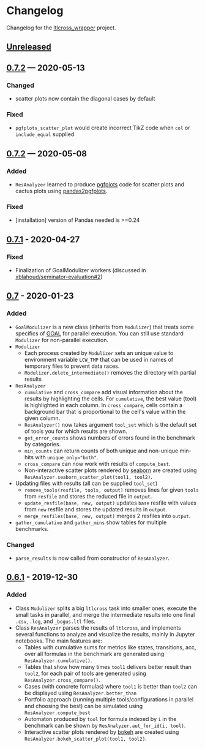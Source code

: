 # Changelog
Changelog for the [ltlcross_wrapper] project.

## [Unreleased]

## [0.7.2] — 2020-05-13
### Changed
 * scatter plots now contain the diagonal cases by default

### Fixed
 * `pgfplots_scatter_plot` would create incorrect TikZ code when `col` or
 `include_equal` supplied

## [0.7.2] — 2020-05-08
### Added
 * `ResAnalyzer` learned to produce [pgfplots] code for scatter plots and cactus
   plots using [pandas2pgfplots].

### Fixed
 * \[installation\] version of Pandas needed is >=0.24

## [0.7.1] - 2020-04-27
### Fixed
 * Finalization of GoalModulizer workers (discussed in [xblahoud/seminator-evaluation#2](xblahoud/seminator-evaluation#2))

## [0.7] - 2020-01-23
### Added
 * `GoalModulizer` is a new class (inherits from `Modulizer`) that treats some specifics
   of [GOAL](http://goal.im.ntu.edu.tw) for parallel execution. You can still use standard
   `Modulizer` for non-parallel execution.
 * `Modulizer`
    - Each process created by `Modulizer` sets an unique value to environment variable
        `LCW_TMP` that can be used in names of temporary files to prevent data races.
    - `Modulizer.delete_intermediate()` removes the directory with partial results
 * `ResAnalyzer`
    - `cumulative` and `cross_compare` add visual information about the results by
        highlighting the cells. For `cumulative`, the best value (tool) is highlighted
        in each column. In `cross_compare`, cells contain a background bar that is
        proportional to the cell's value within the given column.
    - `ResAnalyzer()` now takes argument `tool_set` which is the default set of tools you
        for which results are shown.
    - `get_error_counts` shows numbers of errors found in the benchmark by categories.
    - `min_counts` can return counts of both unique and non-unique min-hits with `unique_only="both"`.
    - `cross_compare` can now work with results of `compute_best`.
    - Non-interactive scatter plots rendered by [seaborn](https://seaborn.pydata.org) are
       created using `ResAnalyzer.seaborn_scatter_plot(tool1, tool2)`.
 * Updating files with results (all can be supplied `tool_set`)
    - `remove_tools(resfile, tools, output)` removes lines for given `tools` from `resfile`
        and stores the reduced file in `output`.
    - `update_resfile(base, new, output)` updates `base` resfile with values from `new`
        resfile and stores the updated results in `output`.
    - `merge_resfiles(base, new, output)` merges 2 resfiles into `output`.
 * `gather_cumulative` and `gather_mins` show tables for multiple benchmarks.

### Changed
 - `parse_results` is now called from constructor of `ResAnalyzer`.

## [0.6.1] - 2019-12-30
### Added
 - Class `Modulizer` splits a big `ltlcross` task into smaller ones, execute the small
    tasks in parallel, and merge the intermediate results into one final `.csv`, `.log`,
    and `_bogus.ltl` files.
 - Class `ResAnalyzer` parses the results of `ltlcross`, and implements several functions
    to analyze and visualize the results, mainly in Jupyter notebooks. 
    The main features are:
    * Tables with cumulative sums for metrics like states, transitions, acc, over all
        formulas in the benchmark are generated using `ResAnalyzer.cumulative()`.
    * Tables that show how many times `tool1` delivers better result than `tool2`, for
        each pair of tools are generated using `ResAnalyzer.cross_compare()`.
    * Cases (with concrete formulas) where `tool1` is better than `tool2` can be 
        displayed using `ResAnalyzer.better_than`
    * Portfolio approach (running multiple tools/configurations in parallel and choosing
        the best) can be simulated using `ResAnalyzer.compute_best`
    * Automaton produced by `tool` for formula indexed by `i` in the benchmark can be
        shown by `ResAnalyzer.aut_for_id(i, tool)`.
    * Interactive scatter plots rendered by [bokeh](https://bokeh.org/) are created using
        `ResAnalyzer.bokeh_scatter_plot(tool1, tool2)`.

[Unreleased]: https://github.com/xblahoud/ltlcross_wrapper/compare/v0.7.3...HEAD
[0.7.3]: https://github.com/xblahoud/ltlcross_wrapper/compare/v0.7.2...v0.7.3
[0.7.2]: https://github.com/xblahoud/ltlcross_wrapper/compare/v0.7.1...v0.7.2
[0.7.1]: https://github.com/xblahoud/ltlcross_wrapper/compare/v0.7...v0.7.1
[0.7]: https://github.com/xblahoud/ltlcross_wrapper/compare/v0.6.1...v0.7
[0.6.1]: https://github.com/xblahoud/ltlcross_wrapper/tree/v0.6.1

[ltlcross_wrapper]: https://github.com/xblahoud/ltlcross_wrapper
[pandas2pgfplots]: https://github.com/xblahoud/pandas2pgfplots
[pgfplots]: http://pgfplots.sourceforge.net/
